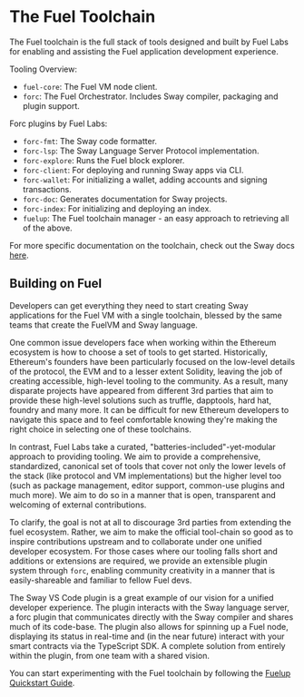 # The Fuel Toolchain

<!-- This example should include a summary of the Fuel toolchain -->
<!-- fuel_toolchain:example:start -->
The Fuel toolchain is the full stack of tools designed and built by Fuel Labs for enabling and assisting the Fuel application development experience.
<!-- fuel_toolchain:example:end -->

Tooling Overview:

- `fuel-core`: The Fuel VM node client.
- `forc`: The Fuel Orchestrator. Includes Sway compiler, packaging and plugin support.

Forc plugins by Fuel Labs:

- `forc-fmt`: The Sway code formatter.
- `forc-lsp`: The Sway Language Server Protocol implementation.
- `forc-explore`: Runs the Fuel block explorer.
- `forc-client`: For deploying and running Sway apps via CLI.
- `forc-wallet`: For initializing a wallet, adding accounts and signing transactions.
- `forc-doc`: Generates documentation for Sway projects.
- `forc-index`: For initializing and deploying an index.
- `fuelup`: The Fuel toolchain manager - an easy approach to retrieving all of the above.

For more specific documentation on the toolchain, check out the Sway docs [here](https://fuellabs.github.io/sway/master/book/introduction/fuel_toolchain.html).

## Building on Fuel

Developers can get everything they need to start creating Sway applications for the Fuel VM with a single toolchain, blessed by the same teams that create the FuelVM and Sway language.

One common issue developers face when working within the Ethereum ecosystem is how to choose a set of tools to get started. Historically, Ethereum's founders have been particularly focused on the low-level details of the protocol, the EVM and to a lesser extent Solidity, leaving the job of creating accessible, high-level tooling to the community. As a result, many disparate projects have appeared from different 3rd parties that aim to provide these high-level solutions such as truffle, dapptools, hard hat, foundry and many more. It can be difficult for new Ethereum developers to navigate this space and to feel comfortable knowing they're making the right choice in selecting one of these toolchains.

In contrast, Fuel Labs take a curated, "batteries-included"-yet-modular approach to providing tooling. We aim to provide a comprehensive, standardized, canonical set of tools that cover not only the lower levels of the stack (like protocol and VM implementations) but the higher level too (such as package management, editor support, common-use plugins and much more). We aim to do so in a manner that is open, transparent and welcoming of external contributions.

To clarify, the goal is not at all to discourage 3rd parties from extending the fuel ecosystem. Rather, we aim to make the official tool-chain so good as to inspire contributions upstream and to collaborate under one unified developer ecosystem. For those cases where our tooling falls short and additions or extensions are required, we provide an extensible plugin system through `forc`, enabling community creativity in a manner that is easily-shareable and familiar to fellow Fuel devs.

The Sway VS Code plugin is a great example of our vision for a unified developer experience. The plugin interacts with the Sway language server, a forc plugin that communicates directly with the Sway compiler and shares much of its code-base. The plugin also allows for spinning up a Fuel node, displaying its status in real-time and (in the near future) interact with your smart contracts via the TypeScript SDK. A complete solution from entirely within the plugin, from one team with a shared vision.

You can start experimenting with the Fuel toolchain by following the [Fuelup Quickstart Guide](https://fuellabs.github.io/fuelup/master/installation/index.html#quickstart).
